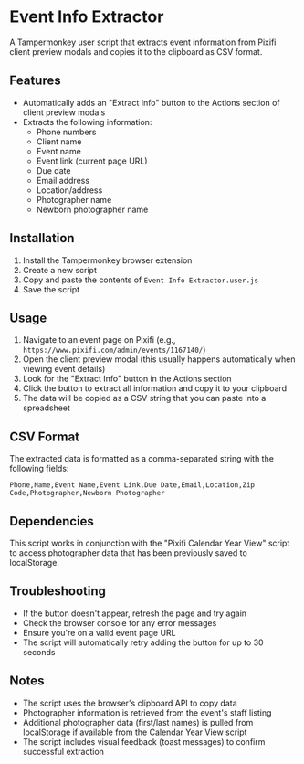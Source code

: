 # Event Info Extractor

A Tampermonkey user script that extracts event information from Pixifi client preview modals and copies it to the clipboard as CSV format.

## Features

- Automatically adds an "Extract Info" button to the Actions section of client preview modals
- Extracts the following information:
  - Phone numbers
  - Client name
  - Event name
  - Event link (current page URL)
  - Due date
  - Email address
  - Location/address
  - Photographer name
  - Newborn photographer name

## Installation

1. Install the Tampermonkey browser extension
2. Create a new script
3. Copy and paste the contents of `Event Info Extractor.user.js`
4. Save the script

## Usage

1. Navigate to an event page on Pixifi (e.g., `https://www.pixifi.com/admin/events/1167140/`)
2. Open the client preview modal (this usually happens automatically when viewing event details)
3. Look for the "Extract Info" button in the Actions section
4. Click the button to extract all information and copy it to your clipboard
5. The data will be copied as a CSV string that you can paste into a spreadsheet

## CSV Format

The extracted data is formatted as a comma-separated string with the following fields:

```
Phone,Name,Event Name,Event Link,Due Date,Email,Location,Zip Code,Photographer,Newborn Photographer
```

## Dependencies

This script works in conjunction with the "Pixifi Calendar Year View" script to access photographer data that has been previously saved to localStorage.

## Troubleshooting

- If the button doesn't appear, refresh the page and try again
- Check the browser console for any error messages
- Ensure you're on a valid event page URL
- The script will automatically retry adding the button for up to 30 seconds

## Notes

- The script uses the browser's clipboard API to copy data
- Photographer information is retrieved from the event's staff listing
- Additional photographer data (first/last names) is pulled from localStorage if available from the Calendar Year View script
- The script includes visual feedback (toast messages) to confirm successful extraction
